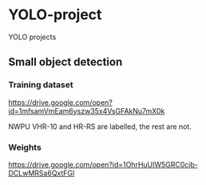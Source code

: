 # YOLO-project
YOLO projects


## Small object detection 

### Training dataset

https://drive.google.com/open?id=1mfsamVmEam6yszw35x4VsGFAkNu7mX0k

NWPU VHR-10 and HR-RS are labelled, the rest are not.

### Weights
https://drive.google.com/open?id=1OhrHuUIW5GRC0cjb-DCLwMRSa6QxtFGl
